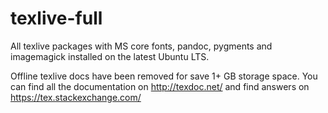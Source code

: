 # texlive-full

All texlive packages with MS core fonts, pandoc, pygments and imagemagick installed on the latest Ubuntu LTS. 

Offline texlive docs have been removed for save 1+ GB storage space. You can find all the documentation on http://texdoc.net/ and find answers on https://tex.stackexchange.com/
